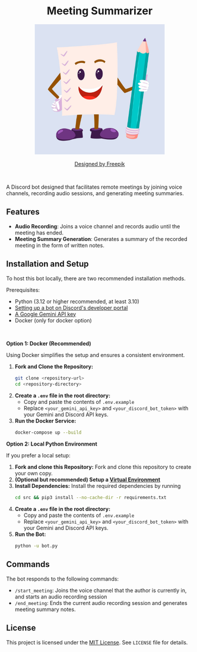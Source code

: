 <h1 align="center"> Meeting Summarizer </h1>

<p align="center">
    <img src="./images/readme/Icon_2000x2000.jpg" height=350 width=350/>
</p>

<p align="center">
    <a href="https://www.freepik.com/free-vector/hand-drawn-flat-paper-cartoon-illustration_156119334.htm#fromView=search&page=1&position=3&uuid=1864ad44-9394-48df-ac88-0bc376a0059b&query=Mascot+notes">Designed by Freepik</a>
</p>

&nbsp;

A Discord bot designed that facilitates remote meetings by joining voice channels, recording audio 
sessions, and generating meeting summaries.

## Features

* **Audio Recording**: Joins a voice channel and records audio until the meeting has ended.
* **Meeting Summary Generation**: Generates a summary of the recorded meeting in the form of written notes.

## Installation and Setup

To host this bot locally, there are two recommended installation methods.

Prerequisites:
* Python (3.12 or higher recommended, at least 3.10)
* [Setting up a bot on Discord's developer portal](./docs/SetupDiscordBot.md)
* [A Google Gemini API key](https://ai.google.dev/gemini-api/docs/api-key)
* Docker (only for docker option)

&nbsp;

**Option 1: Docker (Recommended)**

Using Docker simplifies the setup and ensures a consistent environment.

1.  **Fork and Clone the Repository:**
    ```bash
    git clone <repository-url>
    cd <repository-directory>
    ```
2.  **Create a `.env` file in the root directory:**
    * Copy and paste the contents of `.env.example`
    * Replace `<your_gemini_api_key>` and `<your_discord_bot_token>` with your Gemini and Discord API keys.
3.  **Run the Docker Service:**
    ```bash
    docker-compose up --build
    ```

**Option 2: Local Python Environment**

If you prefer a local setup:

1.  **Fork and clone this Repository:**
    Fork and clone this repository to create your own copy.
2.  **(Optional but recommended) Setup a [Virtual Environment](https://www.freecodecamp.org/news/how-to-setup-virtual-environments-in-python/)**
3.  **Install Dependencies:**
    Install the required dependencies by running
    ```bash
    cd src && pip3 install --no-cache-dir -r requirements.txt
    ```
4.  **Create a `.env` file in the root directory:**
    * Copy and paste the contents of `.env.example`
    * Replace `<your_gemini_api_key>` and `<your_discord_bot_token>` with your Gemini and Discord API keys.
5.  **Run the Bot:**
    ```bash
    python -u bot.py
    ```

## Commands

The bot responds to the following commands:

* `/start_meeting`: Joins the voice channel that the author is currently in, and starts an audio recording session
* `/end_meeting`: Ends the current audio recording session and generates meeting summary notes.

## License

This project is licensed under the [MIT License](https://opensource.org/licenses/MIT). See `LICENSE` file for 
details.